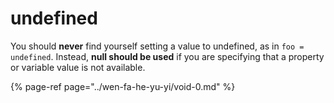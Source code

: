 # undefined

You should **never** find yourself setting a value to undefined, as in `foo = undefined`. Instead, **null should be used** if you are specifying that a property or variable value is not available.

{% page-ref page="../wen-fa-he-yu-yi/void-0.md" %}



